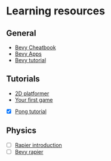 # Learning resources

## General

- [Bevy Cheatbook](https://bevy-cheatbook.github.io/tutorial.html)
- [Bevy Apps](https://taintedcoders.com/bevy/apps/)
- [Bevy tutorial](https://dev.to/sbelzile/rust-platformer-part-1-bevy-and-ecs-2pci)

## Tutorials

- [2D platformer](https://affanshahid.dev/posts/learning-game-dev-bevy-1/)
- [Your first game](https://rhulha.github.io/bevy-website/learn/book/your-first-game/index.html)
- [x] [Pong tutorial](https://taintedcoders.com/bevy/pong-tutorial/)

## Physics

- [ ] [Rapier introduction](https://taintedcoders.com/bevy/rapier/)
- [ ] [Bevy rapier](https://rapier.rs/docs/user_guides/bevy_plugin/getting_started_bevy)

